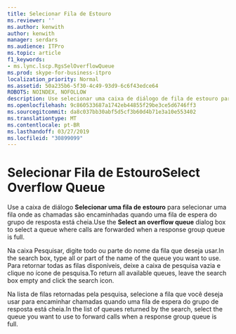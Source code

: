 ```yaml
---
title: Selecionar Fila de Estouro
ms.reviewer: ''
ms.author: kenwith
author: kenwith
manager: serdars
ms.audience: ITPro
ms.topic: article
f1_keywords:
- ms.lync.lscp.RgsSelOverflowQueue
ms.prod: skype-for-business-itpro
localization_priority: Normal
ms.assetid: 50a235b6-5f30-4c49-93d9-6c6f43edce64
ROBOTS: NOINDEX, NOFOLLOW
description: Use selecionar uma caixa de diálogo de fila de estouro para selecionar uma fila onde as chamadas são encaminhadas quando uma fila de espera do grupo de resposta está cheia.
ms.openlocfilehash: 9c860533687a1742eb44855f29be3ce5d6746ff3
ms.sourcegitcommit: da8c037bb30abf5d5cf3b60d4b71e3a10e553402
ms.translationtype: MT
ms.contentlocale: pt-BR
ms.lasthandoff: 03/27/2019
ms.locfileid: "30899099"
---
```

# <a name="select-overflow-queue"></a><span data-ttu-id="21404-103">Selecionar Fila de Estouro</span><span class="sxs-lookup"><span data-stu-id="21404-103">Select Overflow Queue</span></span>
 
<span data-ttu-id="21404-104">Use a caixa de diálogo **Selecionar uma fila de estouro** para selecionar uma fila onde as chamadas são encaminhadas quando uma fila de espera do grupo de resposta está cheia.</span><span class="sxs-lookup"><span data-stu-id="21404-104">Use the **Select an overflow queue** dialog box to select a queue where calls are forwarded when a response group queue is full.</span></span>
  
<span data-ttu-id="21404-105">Na caixa Pesquisar, digite todo ou parte do nome da fila que deseja usar.</span><span class="sxs-lookup"><span data-stu-id="21404-105">In the search box, type all or part of the name of the queue you want to use.</span></span> <span data-ttu-id="21404-106">Para retornar todas as filas disponíveis, deixe a caixa de pesquisa vazia e clique no ícone de pesquisa.</span><span class="sxs-lookup"><span data-stu-id="21404-106">To return all available queues, leave the search box empty and click the search icon.</span></span>
  
<span data-ttu-id="21404-107">Na lista de filas retornadas pela pesquisa, selecione a fila que você deseja usar para encaminhar chamadas quando uma fila de espera do grupo de resposta está cheia.</span><span class="sxs-lookup"><span data-stu-id="21404-107">In the list of queues returned by the search, select the queue you want to use to forward calls when a response group queue is full.</span></span>
  

